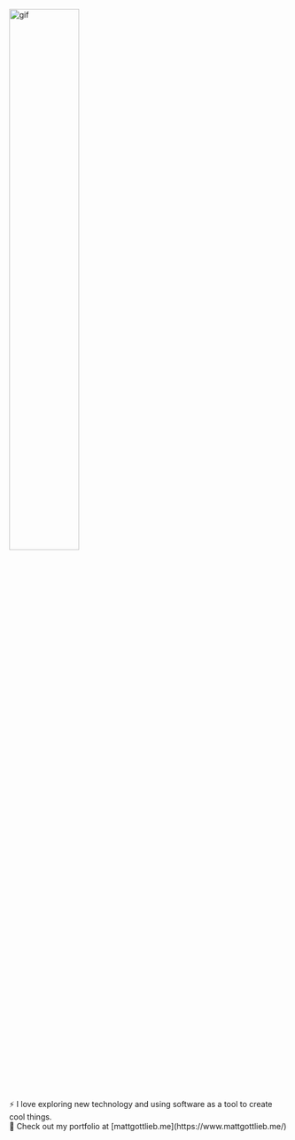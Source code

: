 <p align="left">
<img src="https://media.giphy.com/media/8PyTvI5EOu9LbAm8uS/giphy.gif" width="50%" alt="gif">
</p>
⚡ I love exploring new technology and using software as a tool to create cool things.<br>
🔭 Check out my portfolio at [mattgottlieb.me](https://www.mattgottlieb.me/)

<portfolio>
<!--
**Mgla96/Mgla96** is a ✨ _special_ ✨ repository because its `README.md` (this file) appears on your GitHub profile.

Here are some ideas to get you started:

- 🔭 I’m currently working on ...
- 🌱 I’m currently learning ...
- 👯 I’m looking to collaborate on ...
- 🤔 I’m looking for help with ...
- 💬 Ask me about ...
- 📫 How to reach me: ...
- 😄 Pronouns: ...
- ⚡ Fun fact: ...
-->

